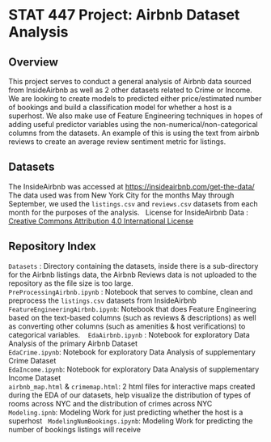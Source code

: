 # STAT 447 Project: Airbnb Dataset Analysis

## Overview

This project serves to conduct a general analysis of Airbnb data sourced from InsideAirbnb as well as 2 other datasets related to Crime or Income. We are looking to create models to predicted either price/estimated number of bookings and build a classification model for whether a host is a superhost. We also make use of Feature Engineering techniques in hopes of adding useful predictor variables using the non-numerical/non-categorical columns from the datasets. An example of this is using the text from airbnb reviews to create an average review sentiment metric for listings.

## Datasets

The InsideAirbnb was accessed at <https://insideairbnb.com/get-the-data/>  
The data used was from New York City for the months May through September, we used the `listings.csv` and `reviews.csv` datasets from each month for the purposes of the analysis.  
License for InsideAirbnb Data : [Creative Commons Attribution 4.0 International License](https://creativecommons.org/licenses/by/4.0/)

## Repository Index

`Datasets` : Directory containing the datasets, inside there is a sub-directory for the Airbnb listings data, the Airbnb Reviews data is not uploaded to the repository as the file size is too large.   
`PreProcessingAirbnb.ipynb` : Notebook that serves to combine, clean and preprocess the `listings.csv` datasets from InsideAirbnb     
`FeatureEngineeringAirbnb.ipynb`: Notebook that does Feature Engineering based on the text-based columns (such as reviews & descriptions) as well as converting other columns (such as amenities & host verifications) to categorical variables.    
`EdaAirbnb.ipynb` : Notebook for exploratory Data Analysis of the primary Airbnb Dataset    
`EdaCrime.ipynb`: Notebook for exploratory Data Analysis of supplementary Crime Dataset   
`EdaIncome.ipynb`: Notebook for exploratory Data Analysis of supplementary Income Dataset   
`airbnb_map.html` & `crimemap.html`: 2 html files for interactive maps created during the EDA of our datasets, help visualize the distribution of types of rooms across NYC and the distribution of crimes across NYC    
`Modeling.ipnb`: Modeling Work for just predicting whether the host is a superhost    
`ModelingNumBookings.ipynb`: Modeling Work for predicting the number of bookings listings will receive   
